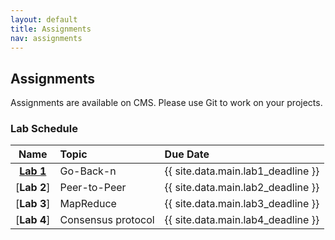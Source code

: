 ```yaml
---
layout: default
title: Assignments
nav: assignments
---
```


## Assignments

Assignments are available on CMS.  Please use Git to work on your projects.

### Lab Schedule

|      Name                 |           Topic                              |                Due Date            |
| :-----------------------: | :------------------------------------------  | :--------------------------------- |
| [**Lab 1**]({{site.url}}/assignments/p1/) | Go-Back-n                                    | {{ site.data.main.lab1_deadline }}    |
| [**Lab 2**]               | Peer-to-Peer                                 | {{ site.data.main.lab2_deadline }}    |
| [**Lab 3**]               | MapReduce                                    | {{ site.data.main.lab3_deadline }}    |
| [**Lab 4**]               | Consensus protocol                           | {{ site.data.main.lab4_deadline }}    |
